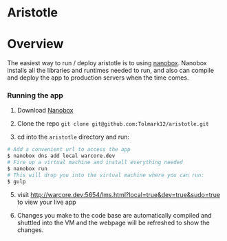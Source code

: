 # Aristotle


# Overview

The easiest way to run / deploy aristotle is to using [nanobox](http://nanobox.io). Nanobox installs all the libraries and runtimes needed to run, and also can compile and deploy the app to production servers when the time comes.

### Running the app

1) Download [Nanobox](http://nanobox.io/download)

2) Clone the repo `git clone git@github.com:Tolmark12/aristotle.git`

3) cd into the `aristotle` directory and run:

``` bash
# Add a convenient url to access the app
$ nanobox dns add local warcore.dev
# Fire up a virtual machine and install everything needed
$ nanobox run                          
# This will drop you into the virtual machine where you can run:
$ gulp
```

5) visit http://warcore.dev:5654/lms.html?local=true&dev=true&sudo=true to view your live app

6) Changes you make to the code base are automatically compiled and shuttled into the VM and the webpage will be refreshed to show the changes.
